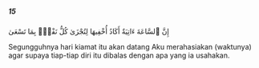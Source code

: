 ##### 15

<span class="ayah">إِنَّ ٱلسَّاعَةَ ءَاتِيَةٌ أَكَادُ أُخْفِيهَا لِتُجْزَىٰ كُلُّ نَفْسٍۭ بِمَا تَسْعَىٰ</span>

<span class="ayah_translation">Segungguhnya hari kiamat itu akan datang Aku merahasiakan (waktunya) agar supaya tiap-tiap diri itu dibalas dengan apa yang ia usahakan.</span>
